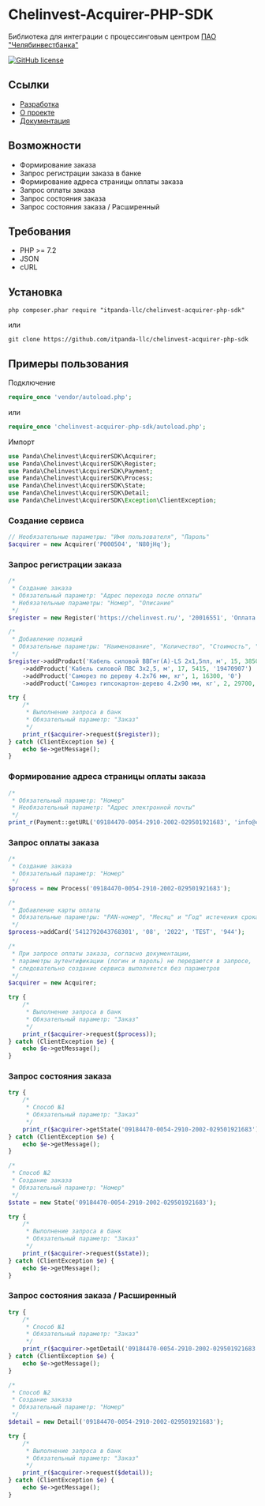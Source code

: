 # Chelinvest-Acquirer-PHP-SDK

Библиотека для интеграции с процессинговым центром [ПАО "Челябинвестбанка"](https://chelinvest.ru)

[![GitHub license](https://img.shields.io/badge/license-MIT-blue)](LICENSE)

## Ссылки

* [Разработка](https://github.com/itpanda-llc)
* [О проекте](https://chelinvest.ru)
* [Документация](https://mpi.chelinvest.ru/gorodUnified/documentation/doc/start)

## Возможности

* Формирование заказа
* Запрос регистрации заказа в банке
* Формирование адреса страницы оплаты заказа
* Запрос оплаты заказа
* Запрос состояния заказа
* Запрос состояния заказа / Расширенный

## Требования

* PHP >= 7.2
* JSON
* cURL

## Установка

```shell script
php composer.phar require "itpanda-llc/chelinvest-acquirer-php-sdk"
```

или

```shell script
git clone https://github.com/itpanda-llc/chelinvest-acquirer-php-sdk
```

## Примеры пользования

Подключение

```php
require_once 'vendor/autoload.php';
```

или

```php
require_once 'chelinvest-acquirer-php-sdk/autoload.php';
```

Импорт

```php
use Panda\Chelinvest\AcquirerSDK\Acquirer;
use Panda\Chelinvest\AcquirerSDK\Register;
use Panda\Chelinvest\AcquirerSDK\Payment;
use Panda\Chelinvest\AcquirerSDK\Process;
use Panda\Chelinvest\AcquirerSDK\State;
use Panda\Chelinvest\AcquirerSDK\Detail;
use Panda\Chelinvest\AcquirerSDK\Exception\ClientException;
```

### Создание сервиса

```php
// Необязательные параметры: "Имя пользователя", "Пароль"
$acquirer = new Acquirer('P000504', 'N80jHq');
```

### Запрос регистрации заказа

```php
/*
 * Создание заказа
 * Обязательный параметр: "Адрес перехода после оплаты"
 * Небязательные параметры: "Номер", "Описание"
 */
$register = new Register('https://chelinvest.ru/', '20016551', 'Оплата заказа');

/*
 * Добавление позиций
 * Обязательные параметры: "Наименование", "Количество", "Стоимость", "Код товара"
 */
$register->addProduct('Кабель силовой ВВГнг(А)-LS 2х1,5пл, м', 15, 3850, '18670900')
    ->addProduct('Кабель силовой ПВС 3х2,5, м', 17, 5415, '19470907')
    ->addProduct('Саморез по дереву 4.2x76 мм, кг', 1, 16300, '0')
    ->addProduct('Саморез гипсокартон-дерево 4.2x90 мм, кг', 2, 29700, '0');

try {
    /*
     * Выполнение запроса в банк
     * Обязательный параметр: "Заказ"
     */
    print_r($acquirer->request($register));
} catch (ClientException $e) {
    echo $e->getMessage();
}
```

### Формирование адреса страницы оплаты заказа

```php
/*
 * Обязательный параметр: "Номер"
 * Необязательный параметр: "Адрес электронной почты"
 */
print_r(Payment::getURL('09184470-0054-2910-2002-029501921683', 'info@chelinvest.ru'));
```

### Запрос оплаты заказа

```php
/*
 * Создание заказа
 * Обязательный параметр: "Номер"
 */
$process = new Process('09184470-0054-2910-2002-029501921683');

/*
 * Добавление карты оплаты
 * Обязательные параметры: "PAN-номер", "Месяц" и "Год" истечения срока действия, "Имя владельца", "CVV2/CVC2/ППК2-код"
 */
$process->addCard('5412792043768301', '08', '2022', 'TEST', '944');

/*
 * При запросе оплаты заказа, согласно документации,
 * параметры аутентификации (логин и пароль) не передаются в запросе,
 * следовательно создание сервиса выполняется без параметров
 */
$acquirer = new Acquirer;

try {
    /*
     * Выполнение запроса в банк
     * Обязательный параметр: "Заказ"
     */
    print_r($acquirer->request($process));
} catch (ClientException $e) {
    echo $e->getMessage();
}
```

### Запрос состояния заказа

```php
try {     
    /*
     * Способ №1
     * Обязательный параметр: "Заказ"
     */
    print_r($acquirer->getState('09184470-0054-2910-2002-029501921683'));
} catch (ClientException $e) {
    echo $e->getMessage();
}

/*
 * Способ №2
 * Создание заказа
 * Обязательный параметр: "Номер"
 */
$state = new State('09184470-0054-2910-2002-029501921683');

try {
    /*
     * Выполнение запроса в банк
     * Обязательный параметр: "Заказ"
     */
    print_r($acquirer->request($state));
} catch (ClientException $e) {
    echo $e->getMessage();
}
```

### Запрос состояния заказа / Расширенный

```php
try {     
    /*
     * Способ №1
     * Обязательный параметр: "Заказ"
     */
    print_r($acquirer->getDetail('09184470-0054-2910-2002-029501921683'));
} catch (ClientException $e) {
    echo $e->getMessage();
}

/*
 * Способ №2
 * Создание заказа
 * Обязательный параметр: "Номер"
 */
$detail = new Detail('09184470-0054-2910-2002-029501921683');

try {
    /*
     * Выполнение запроса в банк
     * Обязательный параметр: "Заказ"
     */
    print_r($acquirer->request($detail));
} catch (ClientException $e) {
    echo $e->getMessage();
}
```
